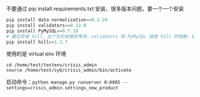 
不要通过 pip install requirements.txt 安装，很多版本问题，要一个一个安装  

```python 
pip install data-normalization==0.2.29
pip install validators==0.13.0
pip install PyMySQL==0.7.10
# 最后安装 hill，这个包的依赖非常多，validators 和 PyMySQL 就是 hill 的依赖，要先装这两个包，要指定特定的版本      
pip install hill==1.3.7  
```


使用的是 virtual env 环境  

`cd /home/test/testenv/crisis_admin`   
`source /home/test/syb/crisis_admin/bin/activate`   

启动命令：`python manage.py runserver 0:6085 --settings=crisis_admin.settings_new_product`  


